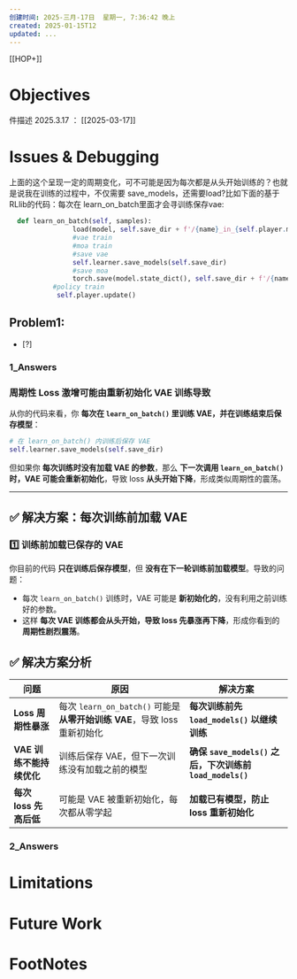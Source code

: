 ```yaml
---
创建时间: 2025-三月-17日  星期一, 7:36:42 晚上
created: 2025-01-15T12
updated: ...
---
```

[[HOP+]]


# Objectives
件描述 2025.3.17 ： 
[[2025-03-17]]


# Issues & Debugging
上面的这个呈现一定的周期变化，可不可能是因为每次都是从头开始训练的？也就是说我在训练的过程中，不仅需要 save_models，还需要load?比如下面的基于RLlib的代码：每次在 learn_on_batch里面才会寻训练保存vae: 

```python
  def learn_on_batch(self, samples):
                load(model, self.save_dir + f'/{name}_in_{self.player.my_player_name}.pth')
				#vae train
				#moa train
                #save vae
                self.learner.save_models(self.save_dir)
                #save moa
                torch.save(model.state_dict(), self.save_dir + f'/{name}_in_{self.player.my_player_name}.pth')
           #policy train
            self.player.update()

```


## Problem1: 
- [?] 

### 1_Answers
### **周期性 Loss 激增可能由重新初始化 VAE 训练导致**
从你的代码来看，你 **每次在 `learn_on_batch()` 里训练 VAE，并在训练结束后保存模型**：
```python
# 在 learn_on_batch() 内训练后保存 VAE
self.learner.save_models(self.save_dir)
```
但如果你 **每次训练时没有加载 VAE 的参数**，那么 **下一次调用 `learn_on_batch()` 时，VAE 可能会重新初始化**，导致 loss **从头开始下降**，形成类似周期性的震荡。

---

## **✅ 解决方案：每次训练前加载 VAE**
### **1️⃣ 训练前加载已保存的 VAE**
你目前的代码 **只在训练后保存模型**，但 **没有在下一轮训练前加载模型**。导致的问题：
- 每次 `learn_on_batch()` 训练时，VAE 可能是 **新初始化的**，没有利用之前训练好的参数。
- 这样 **每次 VAE 训练都会从头开始，导致 loss 先暴涨再下降**，形成你看到的 **周期性剧烈震荡**。

## **✅ 解决方案分析**
| **问题** | **原因** | **解决方案** |
|---------|---------|-------------|
| **Loss 周期性暴涨** | 每次 `learn_on_batch()` 可能是 **从零开始训练 VAE**，导致 loss 重新初始化 | **每次训练前先 `load_models()` 以继续训练** |
| **VAE 训练不能持续优化** | 训练后保存 VAE，但下一次训练没有加载之前的模型 | **确保 `save_models()` 之后，下次训练前 `load_models()`** |
| **每次 loss 先高后低** | 可能是 VAE 被重新初始化，每次都从零学起 | **加载已有模型，防止 loss 重新初始化** |

### 2_Answers





# Limitations
# Future Work
# FootNotes